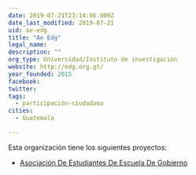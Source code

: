 ```yaml
---
date: 2019-07-21T23:14:06.000Z
date_last_modified: 2019-07-21
uid: ae-edg
title: "Ae Edg"
legal_name: 
description: ""
org_type: Universidad/Instituto de investigación
website: http://edg.org.gt/
year_founded: 2015
facebook: 
twitter: 
tags:
  - participación-ciudadana
cities: 
  - Guatemala

---
```


Esta organización tiene los siguientes proyectos:

- [Asociación De Estudiantes De Escuela De Gobierno](/i/asociacion-de-estudiantes-de-escuela-de-gobierno.html)

